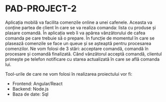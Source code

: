 # PAD-PROJECT-2

Aplicația mobilă va facilita comenzile online a unei cafenele. Aceasta va conține partea de client în care se va realiza comanda: lista cu produse și plasare comandă. În aplicația web îi va apărea vânzătorului de cafea comanda pe care trebuie să o prepare. În funcție de momentul în care se plasează comenzile se face un queue și se așteaptă pentru procesarea comenzilor. Ne vom folosi de 3 stări: acceptare comandă, comandă în procesare și comandă finalizată. Când vânzătorul acceptă comandă, clientul primește pe telefon notificare cu starea actualizată în care se află comanda lui.


Tool-urile de care ne vom folosi în realizarea proiectului vor fi: 
- Frontend: Angular/React
- Backend: Node.js
- Baza de date: Sql
